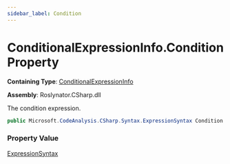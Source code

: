 ```yaml
---
sidebar_label: Condition
---
```


# ConditionalExpressionInfo\.Condition Property

**Containing Type**: [ConditionalExpressionInfo](../index.md)

**Assembly**: Roslynator\.CSharp\.dll

  
The condition expression\.

```csharp
public Microsoft.CodeAnalysis.CSharp.Syntax.ExpressionSyntax Condition { get; }
```

### Property Value

[ExpressionSyntax](https://docs.microsoft.com/en-us/dotnet/api/microsoft.codeanalysis.csharp.syntax.expressionsyntax)

